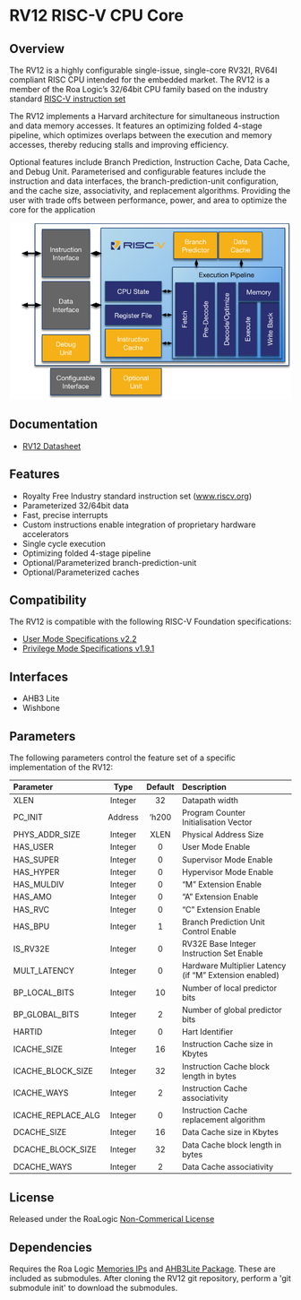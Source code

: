 # RV12 RISC-V CPU Core

## Overview

The RV12 is a highly configurable single-issue, single-core RV32I, RV64I compliant RISC CPU intended for the embedded market. The RV12 is a member of the Roa Logic’s 32/64bit CPU family based on the industry standard [RISC-V instruction set](https://riscv.org/)

The RV12 implements a Harvard architecture for simultaneous instruction and data memory accesses. It features an optimizing folded 4-stage pipeline, which optimizes overlaps between the execution and memory accesses, thereby reducing stalls and improving efficiency.

Optional features include Branch Prediction, Instruction Cache, Data Cache, and Debug Unit. Parameterised and configurable features include the instruction and data interfaces, the branch-prediction-unit configuration, and the cache size, associativity, and replacement algorithms. Providing the user with trade offs between performance, power, and area to optimize the core for the application

![RV12 RISC-V Architecture](assets/img/RV12_Arch.png)

## Documentation

- [RV12 Datasheet](DATASHEET.md)

## Features

- Royalty Free Industry standard instruction set (www.riscv.org)
- Parameterized 32/64bit data
- Fast, precise interrupts
- Custom instructions enable integration of proprietary hardware accelerators
- Single cycle execution
- Optimizing folded 4-stage pipeline
- Optional/Parameterized branch-prediction-unit
- Optional/Parameterized caches

## Compatibility

The RV12 is compatible with the following RISC-V Foundation  specifications:

- [User Mode Specifications v2.2](https://github.com/riscv/riscv-isa-manual/releases/download/riscv-user-2.2/riscv-spec-v2.2.pdf)
- [Privilege Mode Specifications v1.9.1](https://github.com/riscv/riscv-isa-manual/blob/master/release/riscv-privileged-v1.9.1.pdf)

## Interfaces

- AHB3 Lite
- Wishbone

## Parameters

The following parameters control the feature set of a specific implementation of the RV12:

| Parameter          |  Type   | Default | Description                              |
| :----------------- | :-----: | :-----: | :--------------------------------------- |
| XLEN               | Integer |   32    | Datapath width                           |
| PC_INIT            | Address |  ‘h200  | Program Counter Initialisation Vector    |
| PHYS_ADDR_SIZE     | Integer |  XLEN   | Physical Address Size                    |
| HAS_USER           | Integer |    0    | User Mode Enable                         |
| HAS_SUPER          | Integer |    0    | Supervisor Mode Enable                   |
| HAS_HYPER          | Integer |    0    | Hypervisor Mode Enable                   |
| HAS_MULDIV         | Integer |    0    | “M” Extension Enable                     |
| HAS_AMO            | Integer |    0    | “A” Extension Enable                     |
| HAS_RVC            | Integer |    0    | “C” Extension Enable                     |
| HAS_BPU            | Integer |    1    | Branch Prediction Unit Control Enable    |
| IS_RV32E           | Integer |    0    | RV32E Base Integer Instruction Set Enable |
| MULT_LATENCY       | Integer |    0    | Hardware Multiplier Latency (if “M” Extension enabled) |
| BP_LOCAL_BITS      | Integer |   10    | Number of local predictor bits           |
| BP_GLOBAL_BITS     | Integer |    2    | Number of global predictor bits          |
| HARTID             | Integer |    0    | Hart Identifier                          |
| ICACHE_SIZE        | Integer |   16    | Instruction Cache size in Kbytes         |
| ICACHE_BLOCK_SIZE  | Integer |   32    | Instruction Cache block length in bytes  |
| ICACHE_WAYS        | Integer |    2    | Instruction Cache associativity          |
| ICACHE_REPLACE_ALG | Integer |    0    | Instruction Cache replacement algorithm  |
| DCACHE_SIZE        | Integer |   16    | Data Cache size in Kbytes                |
| DCACHE_BLOCK_SIZE  | Integer |   32    | Data Cache block length in bytes         |
| DCACHE_WAYS        | Integer |    2    | Data Cache associativity                 |

## License

Released under the RoaLogic [Non-Commerical License](/LICENSE.md)

## Dependencies
Requires the Roa Logic [Memories IPs]() and [AHB3Lite Package](). These are included as submodules.
After cloning the RV12 git repository, perform a 'git submodule init' to download the submodules.
